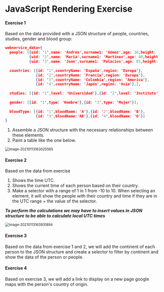 # JavaScript Rendering Exercise

#### Exercise 1

Based on the data provided with a JSON structure of people, countries, studies, gender and blood group:

```json
webservice_data={
  people: [{uid: '1',name: 'Andrés',surname1: 'Gómez',age: 10,height: 180,weight:75},
           {uid: '2',name: 'María',surname1: 'Martínez',age: 40,height: 165,weight: 55},
           {uid: '3',name: 'Juan',surname1: 'Palacios',age: 85,height: 160,weight: 70},			   {uid: '4',name: 'Marta',surname1: 'Domingo',age: 25,height: 180,weight: 70},	  			 {uid: '5',name: 'Fausta',surname1: 'Sanz',age: 55,height: 155,weight: 45}],
    
  countries: [{id: '1',countryName: 'España',region: 'Europa'},
              {id: '2',countryName: 'Francia',region: 'Europa'},
              {id: '3',countryName: 'Colombia',region: 'America'},
              {id: '4',countryName: 'Japón',region: 'Asia'},],
    
  studies: [{id: '1',level: 'Universidad'},{id: '2',level: 'Instituto'},],
    
  gender: [{id: '1',type: 'Hombre'},{id: '2',type: 'Mujer'}],
    
  bloodType: [{id: '1',bloodName: 'A'},{id: '2',bloodName: 'B'},
              {id: '3',bloodName:'AB'},{id: '4',bloodName: 'O'}]
}
```

1. Assemble a JSON structure with the necessary relationships between these elements.
2. Paint a table like the one below.

<img src="C:\Users\carlo\AppData\Roaming\Typora\typora-user-images\image-20210113163025565.png" alt="image-20210113163025565" style="zoom: 80%;" />

#### Exercise 2

Based on the data from exercise

1. Shows the time UTC.
2. Shows the current time of each person based on their country.
3. Make a selector with a range of 1 in 1 from -10 to 10. When selecting an element, it will show the people with their country and time if they are in the UTC range + the value of the selector.

***To perform the calculations we may have to insert values in JSON structure to be able to calculate local UTC times***

<img src="C:\Users\carlo\AppData\Roaming\Typora\typora-user-images\image-20210113163931894.png" alt="image-20210113163931894" style="zoom:80%;" />

#### Exercise 3

Based on the data from exercise 1 and 2, we will add the continent of each person to the JSON structure and create a selector to filter by continent and show the data of the person or people.

#### Exercise 4

Based on exercise 3, we will add a link to display on a new page google maps with the person's country of origin.

